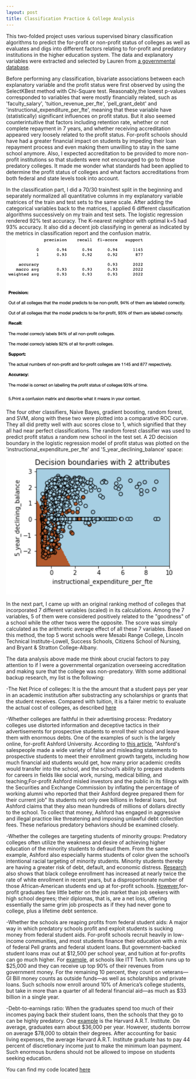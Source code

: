 ```yaml
---
layout: post
title: Classification Practice & College Analysis
---
```


This two-folded project uses various supervised binary classification algorithms to predict the for-profit or non-profit status of colleges as well as evaluates and digs into different factors relating to for-profit and predatory institutions in the higher education system. The data and explanatory variables were extracted and selected by Lauren from [a governmental database](https://collegescorecard.ed.gov/data/). 

Before performing any classification, bivariate associations between each explanatory variable and the profit status were first observed by using the SelectKBest method with Chi-Square test. Reasonably,the lowest p-values corresponded to variables that were mostly financially related, such as 'faculty_salary', 'tuition_revenue_per_fte', 'pell_grant_debt' and 'instructional_expenditure_per_fte', meaning that these variable have (statistically) significant influences on profit status. But it also seemed counterintuitive that factors including retention rate, whether or not complete repayment in 7 years, and whether receiving accreditation appeared very loosely related to the profit status. For-profit schools should have had a greater financial impact on students by impeding their loan repayment process and even making them unwilling to stay in the same school anymore. Also, I expected accreditation to be provided to more non-profit institutions so that students were not encouraged to go to those predatory colleges. It made me wonder what standards had been applied to determine the profit status of colleges and what factors accreditations from both federal and state levels took into account.

In the classification part, I did a 70/30 train/test split in the beginning and separately normalized all quantitative columns in my explanatory variable matrices of the train and test sets to the same scale. After adding the categorical variables back to the matrices, I applied 6 different classification algorithms successively on my train and test sets. The logistic regression rendered 92% test accuracy. The K-nearest neighbor with optimal k=5 had 93% accuracy. It also did a decent job classifying in general as indicated by the metrics in classification report and the confusion matrix.
<img src="/images/report.png" width="600"/>
The four other classifiers, Naive Bayes, gradient boosting, random forest, and SVM, along with these two were plotted into a comparative ROC curve. They all did pretty well with auc scores close to 1, which signified that they all had near perfect classifications. The random forest classifier was used to predict profit status a random new school in the test set. A 2D decision boundary in the logistic regression model of profit status was plotted on the 'instructional_expenditure_per_fte' and '5_year_declining_balance' space:
<img src="/images/boundary.png" width="600"/>

In the next part, I came up with an original ranking method of colleges that incorporated 7 different variables (scaled) in its calculations. Among the 7 variables, 5 of them were considered positively related to the "goodness" of a school while the other twos were the opposite. The score was simply calculated as the arithmetic average effect of all these 7 variables. Based on this method, the top 5 worst schools were Mesabi Range College, Lincoln Technical Institute-Lowell, Success Schools, Citizens School of Nursing, and Bryant & Stratton College-Albany. 

The data analysis above made me think about crucial factors to pay attention to if I were a governmental organization overseeing accreditation and making sure that the college was non-predatory. With some additional backup research, my list is the following:

-The Net Price of colleges: It is the the amount that a student pays per year in an academic institution after substracting any scholarships or grants that the student receives. Compared with tuition, it is a fairer metric to evaluate the actual cost of colleges, as described [here](https://bigfuture.collegeboard.org/pay-for-college/paying-your-share/focus-on-net-price-not-sticker-price) 

-Whether colleges are faithful in their advertising process: 
Predatory colleges use distorted information and deceptive tactics in their advertisements for prospective students to enroll their school and leave them with enormous debts. One of the examples of such is the largely online, for-profit Ashford University. According to [this article](https://oag.ca.gov/system/files/attachments/press_releases/Complaint_8.pdf), "Ashford's salespeople made a wide variety of false and misleading statements to prospective students to meet their enrollment growth targets, including how much financial aid students would get, how many prior academic credits would transfer into the school, and the school’s ability to prepare students for careers in fields like social work, nursing, medical billing, and teaching;For-profit Ashford misled investors and the public in its filings with the Securities and Exchange Commission by inflating the percentage of working alumni who reported that their Ashford degree prepared them for their current job" Its students not only owe billions in federal loans, but Ashford claims that they also mean hundreds of millions of dollars directly to the school. To collect that money, Ashford has engaged in aggressive and illegal practice like threatening and imposing unlawful debt collection fees. These nefarious predatory behaviors should be examined closely.

-Whether the colleges are targeting students of minority groups: 
Predatory colleges often utilize the weakness and desire of achieving higher education of the minority students to defraud them. From the same example, Ashford also especially harms students of color given the school’s intentional racial targeting of minority students. Minority students thereby are having a greater risk of debt, default, and economic distress. [Research](https://www.motherjones.com/politics/2014/09/for-profit-university-subprime-student-poor-minority/) also shows that black college enrollment has increased at nearly twice the rate of white enrollment in recent years, but a disproportionate number of those African-American students end up at for-profit schools. 
[However]('https://thesocietypages.org/socimages/2014/12/29/in-employers-eyes-for-profit-colleges-are-equivalent-to-high-school/'),for-profit graduates fare little better on the job market than job seekers with high school degrees; their diplomas, that is, are a net loss, offering essentially the same grim job prospects as if they had never gone to college, plus a lifetime debt sentence.

-Whether the schools are reaping profits from federal student aids:
A major way in which predatory schools profit and exploit students is sucking money from federal student aids. For-profit schools recruit heavily in low-income communities, and most students finance their education with a mix of federal Pell grants 
and federal student loans. But government-backed student loans max out at $12,500 per school year, and tuition at for-profits can go much higher. For [example](https://www.motherjones.com/politics/2014/01/for-profit-college-student-debt/), at schools like ITT Tech. tuition runs up to $25,000 and they can receive up top 90% of their revenues from government money. For the remaining 10 percent, they count on veterans—GI Bill money counts as outside funds—as well as scholarships and private loans. Such schools now enroll around 10% of America’s college students, but take in more than a quarter of all federal financial aid—as much as $33 billion in a single year.

-Debt-to-earnings ratio: 
When the graduates spend too much of their incomes paying back their student loans, then the schools that they go to can be highly predatory. One [example](https://www.nytimes.com/2017/01/13/upshot/harvard-too-obamas-final-push-to-catch-predatory-colleges-is-revealing.html) is the Harvard A.R.T. Institute. On average, graduates earn about $36,000 per year. However, students borrow on average $78,000 to obtain their degrees. After accounting for basic living expenses, the average Harvard A.R.T. Institute graduate has to pay 44 percent of discretionary income just to make the minimum loan payment. Such enormous burdens should not be allowed to impose on students seeking education.

You can find my code located [here](https://github.com/EricZhengLian/Classification_Project)
